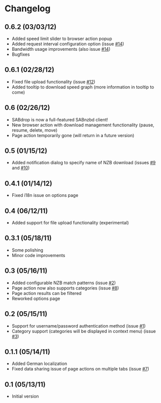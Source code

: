 Changelog
=========

0.6.2 (03/03/12)
----------------

* Added speed limit slider to browser action popup
* Added request interval configuration option (issue [#14](https://github.com/svenjacobs/SABdrop/issues/14))
* Bandwidth usage improvements (also issue [#14](https://github.com/svenjacobs/SABdrop/issues/14))
* Bugfixes

0.6.1 (02/28/12)
----------------

* Fixed file upload functionality (issue [#12](https://github.com/svenjacobs/SABdrop/issues/12))
* Added tooltip to download speed graph (more information in tooltip to come)

0.6 (02/26/12)
--------------

* SABdrop is now a full-featured SABnzbd client!
* New browser action with download management functionality (pause, resume, delete, move)
* Page action temporarily gone (will return in a future version)

0.5 (01/15/12)
--------------

* Added notification dialog to specify name of NZB download (issues [#9](https://github.com/svenjacobs/SABdrop/issues/9) and [#10](https://github.com/svenjacobs/SABdrop/issues/10))

0.4.1 (01/14/12)
----------------

* Fixed i18n issue on options page

0.4 (06/12/11)
--------------

* Added support for file upload functionality (experimental)

0.3.1 (05/18/11)
----------------

* Some polishing
* Minor code improvements

0.3 (05/16/11)
--------------

* Added configurable NZB match patterns (issue [#2](https://github.com/svenjacobs/SABdrop/issues/2))
* Page action now also supports categories (issue [#8](https://github.com/svenjacobs/SABdrop/issues/8))
* Page action results can be filtered
* Reworked options page

0.2 (05/15/11)
--------------

* Support for username/password authentication method (issue [#1](https://github.com/svenjacobs/SABdrop/issues/1))
* Category support (categories will be displayed in context menu) (issue [#3](https://github.com/svenjacobs/SABdrop/issues/3))

0.1.1 (05/14/11)
----------------

* Added German localization
* Fixed data sharing issue of page actions on multiple tabs (issue [#7](https://github.com/svenjacobs/SABdrop/issues/7))

0.1 (05/13/11)
--------------

* Initial version
